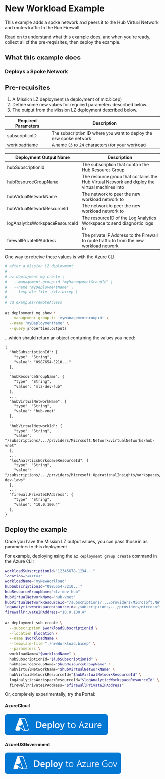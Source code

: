 # New Workload Example

This example adds a spoke network and peers it to the Hub Virtual Network and routes traffic to the Hub Firewall.

Read on to understand what this example does, and when you're ready, collect all of the pre-requisites, then deploy the example.

## What this example does

### Deploys a Spoke Network

## Pre-requisites

1. A Mission LZ deployment (a deployment of mlz.bicep)
1. Define some new values for required parameters described below.
1. The output from the Mission LZ deployment described below.

Required Parameters | Description
------------------- | -----------
subscriptionID | The subscription ID where you want to deploy the new spoke network
workloadName | A name (3 to 24 characters) for your workload

Deployment Output Name | Description
-----------------------| -----------
hubSubscriptionId | The subscription that contain the Hub Resource Group
hubResourceGroupName | The resource group that contains the Hub Virtual Network and deploy the virtual machines into
hubVirtualNetworkName | The network to peer the new workload network to
hubVirtualNetworkResourceId | The network to peer the new workload network to
logAnalyticsWorkspaceResourceId | The resource ID of the Log Analytics Workspace to send diagnostic logs to
firewallPrivateIPAddress | The private IP Address to the Firewall to route traffic to from the new workload network

One way to retreive these values is with the Azure CLI:

```bash
# after a Mission LZ deployment
#
# az deployment mg create \
#   --management-group-id "myManagementGroupId" \
#   --name "myDeploymentName" \
#   --template-file ./mlz.bicep \
#
# cd examples/remoteAccess

az deployment mg show \
  --management-group-id "myManagementGroupId" \
  --name "myDeploymentName" \
  --query properties.outputs
```

...which should return an object containing the values you need:

```plaintext
{
  "hubSubscriptionId": {
    "type": "String",
    "value": "0987654-3210..."
  },
  ...
  "hubResourceGroupName": {
    "type": "String",
    "value": "mlz-dev-hub"
  },
  ...
  "hubVirtualNetworkName": {
    "type": "String",
    "value": "hub-vnet"
  },
  ...
  "hubVirtualNetworkId": {
    "type": "String",
    "value": "/subscriptions/.../providers/Microsoft.Network/virtualNetworks/hub-vnet"
  },
  ...
  "logAnalyticsWorkspaceResourceId": {
    "type": "String",
    "value": "/subscriptions/.../providers/Microsoft.OperationalInsights/workspaces/mlz-dev-laws"
  },
  ...
  "firewallPrivateIPAddress": {
    "type": "String",
    "value": "10.0.100.4"
  },
}
```

## Deploy the example

Once you have the Mission LZ output values, you can pass those in as parameters to this deployment.

For example, deploying using the `az deployment group create` command in the Azure CLI:

```bash
workloadSubscriptionId="12345678-1234..."
location="eastus"
workloadName="myNewWorkload"
hubSubscriptionId="0987654-3210..."
hubResourceGroupName="mlz-dev-hub"
hubVirtualNetworkName="hub-vnet"
hubVirtualNetworkResourceId="/subscriptions/.../providers/Microsoft.Network/virtualNetworks/hub-vnet"
logAnalyticsWorkspaceResourceId="/subscriptions/.../providers/Microsoft.OperationalInsights/workspaces/mlz-dev-laws"
firewallPrivateIPAddress="10.0.100.4"

az deployment sub create \
  --subscription $workloadSubscriptionId \
  --location $location \
  --name $workloadName \
  --template-file "./newWorkload.bicep" \
  --parameters \
  workloadName="$workloadName" \
  hubSubscriptionId="$hubSubscriptionId" \
  hubResourceGroupName="$hubResourceGroupName" \
  hubVirtualNetworkName="$hubVirtualNetworkName" \
  hubVirtualNetworkResourceId="$hubVirtualNetworkResourceId" \
  logAnalyticsWorkspaceResourceId="$logAnalyticsWorkspaceResourceId" \
  firewallPrivateIPAddress="$firewallPrivateIPAddress"
```

Or, completely experimentally, try the Portal:

#### AzureCloud
[![Deploy To Azure](../../docs/imgs/deploytoazure.svg?sanitze=true)](https://portal.azure.com/#create/Microsoft.Template/uri/https%3A%2F%2Fraw.githubusercontent.com%2Fglennmusa%2Fmissionlz%2Fglennmusa%2Fbicep%2Fsrc%2Fbicep%2Fexamples%2FnewWorkload%2FnewWorkload.json)

#### AzureUSGovernment
[![Deploy To Azure US Gov](../../docs/imgs/deploytoazuregov.svg?sanitize=true)](https://portal.azure.us/#create/Microsoft.Template/uri/https%3A%2F%2Fraw.githubusercontent.com%2Fglennmusa%2Fmissionlz%2Fglennmusa%2Fbicep%2Fexamples%2FnewWorkload%2FnewWorkload.json)
